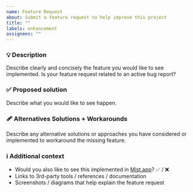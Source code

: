 ```yaml
---
name: Feature Request
about: Submit a feature request to help improve this project
title: ""
labels: enhancement
assignees: ""
---
```


### :bulb: Description

Describe clearly and concisely the feature you would like to see implemented. Is your feature request related to an active bug report?

### :white_check_mark: Proposed solution

Describe what you would like to see happen.

### :adhesive_bandage: Alternatives Solutions + Workarounds

Describe any alternative solutions or approaches you have considered or implemented to workaround the missing feature.

### :information_source: Additional context

- Would you also like to see this implemented in [Mist.app](https://github.com/ninxsoft/Mist)? :white_check_mark: / :x:
- Links to 3rd-party tools / references / documentation
- Screenshots / diagrams that help explain the feature request
